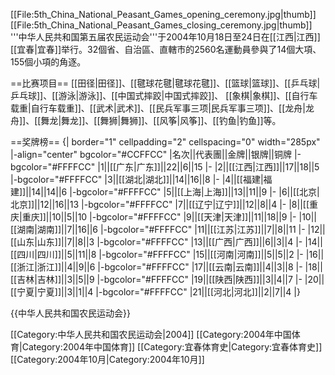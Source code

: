 [[File:5th_China_National_Peasant_Games_opening_ceremony.jpg|thumb]]
[[File:5th_China_National_Peasant_Games_closing_ceremony.jpg|thumb]]
'''中华人民共和国第五届农民运动会'''于2004年10月18日至24日在[[江西|江西]][[宜春|宜春]]举行。32個省、自治區、直轄市的2560名運動員參與了14個大項、155個小項的角逐。

==比赛项目==
[[田径|田径]]、[[毽球花毽|毽球花毽]]、[[篮球|篮球]]、[[乒乓球|乒乓球]]、[[游泳|游泳]]、[[中国式摔跤|中国式摔跤]]、 [[象棋|象棋]]、[[自行车载重|自行车载重]]、[[武术|武术]]、[[民兵军事三项|民兵军事三项]]、[[龙舟|龙舟]]、[[舞龙|舞龙]]、[[舞狮|舞狮]]、[[风筝|风筝]]、[[钓鱼|钓鱼]]等。   
  
==奖牌榜==
{| border="1" cellpadding="2" cellspacing="0"  width="285px"
|-align="center" bgcolor="#CCFFCC"
|名次||代表團||金牌||银牌||铜牌
|-bgcolor="#FFFFCC"
|1||[[广东|广东]]||22||6||15
|-
|2||[[江西|江西]]||17||18||5
|-bgcolor="#FFFFCC"
|3||[[湖北|湖北]]||14||16||8
|-
|4||[[福建|福建]]||14||14||6
|-bgcolor="#FFFFCC"
|5||[[上海|上海]]||13||11||9
|-
|6||[[北京|北京]]||12||16||13
|-bgcolor="#FFFFCC"
|7||[[辽宁|辽宁]]||12||8||4
|-
|8||[[重庆|重庆]]||10||5||10
|-bgcolor="#FFFFCC"
|9||[[天津|天津]]||11||18||9
|-
|10||[[湖南|湖南]]||7||16||6
|-bgcolor="#FFFFCC"
|11||[[江苏|江苏]]||7||8||11
|-
|12||[[山东|山东]]||7||8||3
|-bgcolor="#FFFFCC"
|13||[[广西|广西]]||6||3||4
|-
|14||[[四川|四川]]||5||11||8
|-bgcolor="#FFFFCC"
|15||[[河南|河南]]||5||5||2
|-
|16||[[浙江|浙江]]||4||9||6
|-bgcolor="#FFFFCC"
|17||[[云南|云南]]||4||3||8
|-
|18||[[吉林|吉林]]||3||5||9
|-bgcolor="#FFFFCC"
|19||[[陕西|陕西]]||3||4||7
|-
|20||[[宁夏|宁夏]]||3||1||4
|-bgcolor="#FFFFCC"
|21||[[河北|河北]]||2||7||4
|}

{{中华人民共和国农民运动会}}

[[Category:中华人民共和国农民运动会|2004]]
[[Category:2004年中国体育|Category:2004年中国体育]]
[[Category:宜春体育史|Category:宜春体育史]]
[[Category:2004年10月|Category:2004年10月]]